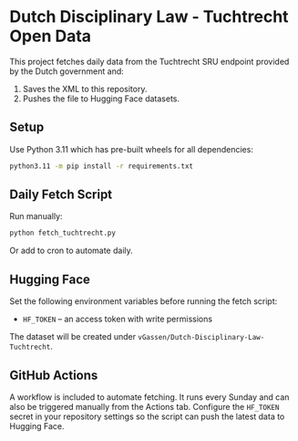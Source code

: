 # Dutch Disciplinary Law - Tuchtrecht Open Data

This project fetches daily data from the Tuchtrecht SRU endpoint provided by the Dutch government and:

1. Saves the XML to this repository.
2. Pushes the file to Hugging Face datasets.

## Setup

Use Python 3.11 which has pre-built wheels for all dependencies:

```bash
python3.11 -m pip install -r requirements.txt
```

## Daily Fetch Script

Run manually:

```bash
python fetch_tuchtrecht.py
```

Or add to cron to automate daily.

## Hugging Face

Set the following environment variables before running the fetch script:

* `HF_TOKEN` – an access token with write permissions

The dataset will be created under `vGassen/Dutch-Disciplinary-Law-Tuchtrecht`.

## GitHub Actions

A workflow is included to automate fetching. It runs every Sunday and can also
be triggered manually from the Actions tab. Configure the `HF_TOKEN` secret in
your repository settings so the script can push the latest data to Hugging Face.
